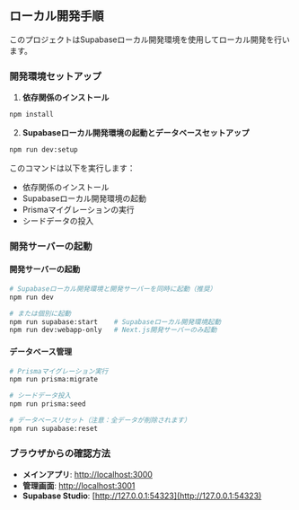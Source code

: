 ## ローカル開発手順

このプロジェクトはSupabaseローカル開発環境を使用してローカル開発を行います。

### 開発環境セットアップ

1. **依存関係のインストール**
```bash
npm install
```

2. **Supabaseローカル開発環境の起動とデータベースセットアップ**
```bash
npm run dev:setup
```

このコマンドは以下を実行します：
- 依存関係のインストール
- Supabaseローカル開発環境の起動
- Prismaマイグレーションの実行
- シードデータの投入

### 開発サーバーの起動

#### 開発サーバーの起動

```bash
# Supabaseローカル開発環境と開発サーバーを同時に起動（推奨）
npm run dev

# または個別に起動
npm run supabase:start    # Supabaseローカル開発環境起動
npm run dev:webapp-only   # Next.js開発サーバーのみ起動
```

#### データベース管理

```bash
# Prismaマイグレーション実行
npm run prisma:migrate

# シードデータ投入
npm run prisma:seed

# データベースリセット（注意：全データが削除されます）
npm run supabase:reset
```

### ブラウザからの確認方法

- **メインアプリ**: [http://localhost:3000](http://localhost:3000)
- **管理画面**: [http://localhost:3001](http://localhost:3001)
- **Supabase Studio**: [http://127.0.0.1:54323](http://127.0.0.1:54323)
